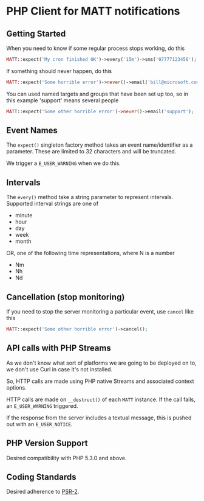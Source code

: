# PHP Client for MATT notifications #

## Getting Started ##

When you need to know if some regular process stops working, do this

```php
MATT::expect('My cron finished OK')->every('15m')->sms('07777123456');
```

If something should never happen, do this

```php
MATT::expect('Some horrible error')->never()->email('bill@microsoft.com');
```

You can used named targets and groups that have been set up too, so in this example 'support' means several people

```php
MATT::expect('Some other horrible error')->never()->email('support');
```

## Event Names ##

The `expect()` singleton factory method takes an event name/identifier as a parameter.  These are limited to 32 characters and will be truncated.

We trigger a `E_USER_WARNING` when we do this.

## Intervals ##

The `every()` method take a string parameter to represent intervals. Supported interval strings are one of

- minute
- hour
- day
- week
- month

OR, one of the following time representations, where N is a number

- Nm
- Nh
- Nd

## Cancellation (stop monitoring) ##

If you need to stop the server monitoring a particular event, use `cancel` like this

```php
MATT::expect('Some other horrible error')->cancel();
```

## API calls with PHP Streams ##

As we don't know what sort of platforms we are going to be deployed on to, we don't use Curl in case it's not installed.

So, HTTP calls are made using PHP native Streams and associated context options.

HTTP calls are made on `__destruct()` of each `MATT` instance. If the call fails, an `E_USER_WARNING` triggered.

If the response from the server includes a textual message, this is pushed out with an `E_USER_NOTICE`.

## PHP Version Support ##

Desired compatibility with PHP 5.3.0 and above.

## Coding Standards ##

Desired adherence to [PSR-2](https://github.com/php-fig/fig-standards/blob/master/accepted/PSR-2-coding-style-guide.md).
